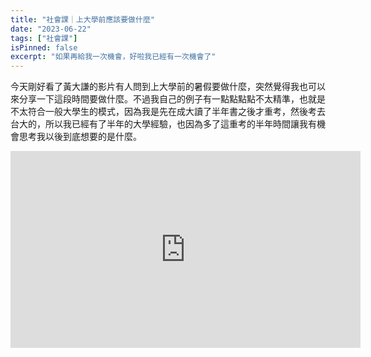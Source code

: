 ```yaml
---
title: "社會課｜上大學前應該要做什麼"
date: "2023-06-22"
tags: ["社會課"]
isPinned: false
excerpt: "如果再給我一次機會，好啦我已經有一次機會了"
---
```


今天剛好看了黃大謙的影片有人問到上大學前的暑假要做什麼，突然覺得我也可以來分享一下這段時間要做什麼。不過我自己的例子有一點點點點不太精準，也就是不太符合一般大學生的模式，因為我是先在成大讀了半年書之後才重考，然後考去台大的，所以我已經有了半年的大學經驗，也因為多了這重考的半年時間讓我有機會思考我以後到底想要的是什麼。

<iframe width="560" height="315" src="https://www.youtube.com/embed/MGb2DGxVVFE?si=PYMmrs_za1dTJK4z" title="YouTube video player" frameborder="0" allow="accelerometer; autoplay; clipboard-write; encrypted-media; gyroscope; picture-in-picture; web-share" referrerpolicy="strict-origin-when-cross-origin" allowfullscreen />

### 我自己這段時間在幹嘛
在此之前我先講一下我都在幹嘛。在重考的那次指考結束之後到我 9 月真正在台大開學之間應該有大概兩個月的時間，這段時間我主要在忙的就是樂團發專輯、表演、賣周邊的事情，然後大練特練琴，同時也跟已經在資工系讀了一年的好朋友借了由片語 C 學程式設計，很粗糙地把前幾章練完，貌似是到 Function 那個章節而已吧（之後大一上我有把整本幹完）。出去玩的話好像有去過台南，剩下的就是泡樂器行耍廢。（還有先偷看一下系上有哪些正妹）

當然我也有規劃一下以後上大學想要做什麼，其實主要還是辦表演跟寫歌，課業跟職涯部分，還有哪些課一定要修的（EECSIEIM 之類的），有哪些領域是我可以嘗試的然後如果要嘗試的話可以怎麼做，在我畢業的此時此刻來看我確實都有做到。

如果再給我一次機會的話我應該還是會做一模一樣的事情，就是沒什麼好改進的，該玩的、該廢的，該充實自己的，該豐富自己的我都有做到，但我覺得這也是我經歷過一年很自由的時光（重考只考三科其中一科還是數乙到底有什麼難的），然後不斷反思跟尋找自己要什麼之後所做出來的決定。

說實在地，當初做的很多準備與規劃我最後是沒有用到的，例如在上大學之前我最想做的其實是管顧，聽說進到麥肯錫實習月薪就有十萬（我也不知道真的假的），穿著西裝操著一口流利的英文然後一付 elite 的姿態成為老闆眼中的紅人，這種樣子對於當時的我來說算是有一咪咪嚮往。上了大學才發現我的英文爛得可憐，然後我也不喜歡穿西裝打領帶，我真正想的只是穿著短袖短褲涼鞋在電腦螢幕前敲鍵盤。

同時我也有準備往量化交易或者一些高頻交易、財務工程的方向做準備（就是查資料，看有哪些公司，這些職業在大學的時候都讀哪些系，薪水怎麼樣，評價怎麼樣，有哪些科目一定要修）。我本來就預計要把經濟所學跟程式結合，結果發現自己對金融一點興趣都沒有，對統計還有線性代數一竅不通，不過寫程式倒是蠻有天分的，所以就直接往純軟走了。

### 我跟普通大學生的差別在於多了一年 Gap Year
其實台灣並不流行 Gap Year 的說法，我看見大部分有機會實踐 Gap Year 的同學也都是因為家裡有點錢所以送出國玩了一年，回來還是不知道自己可以幹嘛跟想幹嘛，這樣講好像是一無是處，但說實在的就算是出國純玩一年、認識各國的朋友，最基本的好處還是有：

- 實打實的外語能力（至少有進步吧）
- 有很多故事可以講
- 增廣見聞，對外國人還有外來文化的接受度可以提高
- 培養獨立性（即便有轟爸媽，至少你還是離開爸媽愛的呵護，嗎）

光是以上的好處說實在的出國純玩一年也沒什麼不行，我想要表達的其實是如果這一年你真的可以藉由各種不同方式來知道你以後的方向，或甚至「可能可以嘗試的方向」，然後花時間去了解他們到底在幹嘛，怎麼運作的，業界、學界情況是怎麼樣，光是略知一二就夠你判斷你願不願意去嘗試看看了。

當然窮人有窮人的玩法，雖然我不窮但是我覺得我的方法窮人也適用，在高三畢業之後到進台大中間這一年其實我很常去誠品或甚至高中旁邊的書局（賣一堆參考書的那種）翻書，我覺得翻書的過程對我來說已經不是攝取知識了，而是一種尋寶的過程。

### 第一件上大學前你可以做的事情：逛書店
對我這樣一個完完全全的理工直男來說，基本上靠著 Google 加上時間練習就沒幾樣東西或知識是我們學不來的。而翻書的過程更像是整個書局有各種我平常不可能觸碰到的角落，例如輕小說、歌劇劇本、量子力學教科書等等的，逛書店可以強迫你脫離舒適圈還有媒體跟社會的渲染。

也就是說爸媽總是跟你說讀醫學系牙醫系最棒，不然當工程師的話也很讚年薪很高還可以遠端工作，或者是師長總是你說做什麼什麼行業一定會窮死，可是逛書店的時候沒有人會阻止你走到這間書店的任何一個角落，你可以跳脫你平常接觸到的所有同溫層，觸及到各式各樣的可能性。

> 而我自己也是在逛重考班旁邊的書局時隨意翻到一本「代幣經濟崛起」，我簡單翻了翻之後覺得很有趣，這才一路走到今天這一步的。

所以說我給高中生（甚至很多大學生）的建議就是，如果你不知道你要幹什麼，如果你不知道你可以嘗試哪些路，受夠了師長給你的那些看似優渥的職涯建議。那你可以考慮多多去逛書店，反正暑假真的很閒，你完全不需要想著你要先修微積分或者哪些必修，那些一點意義都沒有，多去看點書，真的會讓你的視野開闊很多。看了之後覺得有興趣，多 Google 多看相關影片，看一下這個行業或者領域怎麼樣專精，發展怎麼樣，是不是你真的可以試試看的。

### 第二件上大學前你可以做的事情：找興趣
每個人高中的時候應該都有參加社團吧，或者是你本身應該有一個以上興趣，因為上了大學之後有很高的機率你的同系同學不一定會一直跟你同一堂課，所以你的好朋友不一定會是你系上的朋友，有可能是高中的朋友、室友、社團的朋友之類的。不管怎麼樣我強烈建議你如果你想交到很多好朋友，可以一起出去玩，一起聊天，一起喝酒之類的不管，你都最好要有一個興趣，而且最好是變強一點。

為什麼變強一點比較好呢，因為大學相當於半個社會，你越強自然而然可以吸引到的人就越多，會越多人聚在你身邊或者是你可以獲得更多的機會跟朋友。或許有的人會說這樣子的都是酒肉朋友或者豬朋狗友，我老實說還真不是這樣，強者當然會願意幫助弱者，可強者更願意跟強者交心，所以你想要跟優秀的人一起精進，前提是你也是強者。

找興趣最簡單的例子就是如果你原本就喜歡跳舞，或者你甚至不會跳舞，那你最好暑假就去附近的舞蹈教室從頭學起或專精他，相信我你進到大學之後一定可以幹掉一半的人，到時候愉悅的感覺不言而喻。不過如果你對好勝心還有出風頭（把妹）沒興趣，只想快快樂樂地跳舞，那我覺得你有這個興趣已經很不錯了，足夠讓你遇見一群有意思的人，剩下的就看緣分跟造化了。

另外我覺得有一個興趣可以讓你變得更立體，成為一個有趣甚至吸引人的人而不是只會讀書的書呆子，有一個興趣並且專精他的過程中，其實你可以涉獵到很多讀書之外的領域，例如怎麼辦活動，怎麼樣與人相處，怎麼樣吸引人目光而不是曲高和寡。而這些經驗都可以成為日後你在學界或業界與人合作上或工作上很大的養分，就我的例子來說我第一份工作是一個業界培訓班的助教，而當初我錄取的關鍵不只是我做過相關的 Side Project，我想更多的是我會做立牌、看版、識別證，所以那個老闆才會馬上錄取我。

而這些經驗都是我在玩樂團的時候辦表演而學到的，我可以馬上支援各種能力，同時擴展我的收入方向（做這些雜務的同時老闆也有給我額外的錢）。

退一萬步來講，就我自己的觀察能夠在大學中交到女朋友的人都有一個特色，那就是有趣，這真的跟長相沒關係，只要你有一個專長或者興趣，足以吸引人，或者能認識很多人，那你脫單的機率就高很多很多。反之一直很想交到女朋友卻魯了四年的同學其實都沒什麼自己的興趣，平常也只是隨便玩玩電動跟看動漫而已。講這些好像很膚淺，但我相信有很多男生高中魯了三年，應該不希望大學再魯四年，剩下的就看大家自己怎麼做選擇了。

### 第三件上大學前你可以做的事情：學會在 21 世紀活著
上大學前也許你需要做的就只是把書讀好，而上大學之後你必須記得讀書不是你唯一要做的事情，甚至他的 Priority 還比很多事情後面很多，總而言之第三件你可以做的事情就是學會怎麼在現在這個時代活著：

1. 學會自己出去玩：訂票、訂飯店、排行程、租車等等等的，這些事情你如果自己會操作的話那我保證你肯定是一個團體裡面重要的存在。同時如果你能先考到駕照這也蠻不錯的（請記得注意行車安全，每年有超多大學生在路上失去寶貴的性命）
1. 學會操作文書軟體：不管你是要用 Google Doc、Word、Pages、Canva 還是 HackMD 之類的，你都一定要學會做筆記、做報告、做試算表、做簡報，這是你上大學必備的技能，千萬不要讓你的組員覺得你是一個原始人
1. 學會表達你的意見：該拒絕的時候要學會拒絕，有想法的時候要提出來不管是分組報告還是你對相處模式有顧慮都一樣。有些時候你這樣會得罪到人，但請相信我如果你理性、和緩、委婉地說出你的想法，而對方馬上失去理智或者用沒有邏輯的言語來反過來攻擊你的話，那他就是一個白癡，你只要默默地在心裡給他打上叉叉然後避免再跟他相處就好。大學裏面有超多智障，所以你不用花時間跟他們分享你的真知灼見，當你意識到對方不是個值得深交跟能夠溝通的人你就不要浪費時間了
1. 學會生活：如果可以的話盡量記帳，如果你要住宿舍的話請學會怎麼洗碗、洗衣服還有一些生活小常識，不過其實也沒有很重要，如果不會的話 Google 就好沒什麼大不了的

### 最後補充一些點

1. 如果可以的話強烈建議大家把英文練好，如果我英文很好的話說不定會走上完全不一樣的路，雖然我也不覺得那條路會比現在好多少，但英文好絕對是一個硬實力，而且可以讓你有更多選擇，英文還可以免修（超爽 der）。
1. 經濟許可的話不要塞滿打工跟家教，能趁這段時間閒閒沒事做賺一點小錢是蠻不錯的，不過這可能是你極少數可以自己完全掌控的時間，而且沒有任何課業壓力，所以把時間分配在可以充實自己的事情上面會更好

以上是我自己覺得上大學前可以做的事情，雖然我的 TA 裡面沒有高中生，我還是自己寫得很開心，如果你身邊有高中生準備要上大學，歡迎你們貼給他們看。如果有任何問題的話留言我都會回應。